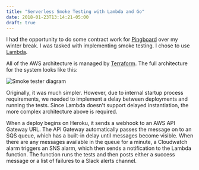 ```yaml
---
title: "Serverless Smoke Testing with Lambda and Go"
date: 2018-01-23T13:14:21-05:00
draft: true
---
```


I had the opportunity to do some contract work for [Pingboard][pingboard] over my winter break. I was tasked with implementing smoke testing. I chose to use [Lambda][lambda].

All of the AWS architecture is managed by [Terraform][terraform]. The full architecture for the system looks like this:

![Smoke tester diagram](smoke-tester-diagram.png)

Originally, it was much simpler. However, due to internal startup process requirements, we needed to implement a delay between deployments and running the tests. Since Lambda doesn't support delayed instantiation, the more complex architecture above is required.

When a deploy begins on Heroku, it sends a webhook to an AWS API Gateway URL. The API Gateway automatically passes the message on to an SQS queue, which has a built-in delay until messages become visible. When there are any messages available in the queue for a minute, a Cloudwatch alarm triggers an SNS alarm, which then sends a notification to the Lambda function. The function runs the tests and then posts either a success message or a list of failures to a Slack alerts channel.

[pingboard]: https://pingboard.com
[go]: http://golang.org
[lambda]: https://aws.amazon.com/lambda/
[terraform]: http://terraform.io